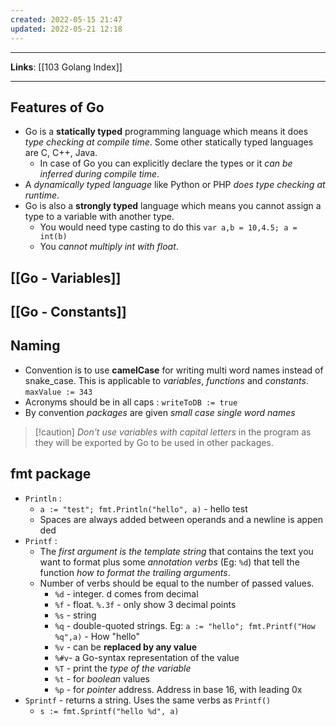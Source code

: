 ```yaml
---
created: 2022-05-15 21:47
updated: 2022-05-21 12:18
---
```

---
**Links**: [[103 Golang Index]]

---
## Features of Go
- Go is a **statically typed** programming language which means it does *type checking at compile time*. Some other statically typed languages are C, C++, Java.
	- In case of Go you can explicitly declare the types or it *can be inferred during compile time*.
- A *dynamically typed language* like Python or PHP *does type checking at runtime*.
- Go is also a **strongly typed** language which means you cannot assign a type to a variable with another type.
	- You would need type casting to do this `var a,b = 10,4.5; a = int(b)`
	- You *cannot multiply int with float*.

## [[Go - Variables]]
## [[Go - Constants]]
## Naming
- Convention is to use **camelCase** for writing multi word names instead of snake_case. This is applicable to *variables*, *functions* and *constants*. `maxValue := 343`
- Acronyms should be in all caps : `writeToDB := true`
- By convention *packages* are given *small case single word names*

> [!caution] *Don't use variables with capital letters* in the program as they will be exported by Go to be used in other packages.

## fmt package
- `Println` : 
	- `a := "test"; fmt.Println("hello", a)` - hello test
	- Spaces are always added between operands and a newline is appended
- `Printf` : 
	- The *first argument is the template string* that contains the text you want to format plus some *annotation verbs* (Eg: `%d`) that tell the function *how to format the trailing arguments*.
	- Number of verbs should be equal to the number of passed values.
		- `%d` - integer. d comes from decimal
		- `%f` - float. `%.3f` - only show 3 decimal points
		- `%s` - string
		- `%q` - double-quoted strings. Eg: `a := "hello"; fmt.Printf("How %q",a)` - How "hello"
		- `%v` - can be **replaced by any value**
		- `%#v`- a Go-syntax representation of the value
		- `%T` - print the *type of the variable* 
		- `%t` - for *boolean* values
		- `%p` - for *pointer* address. Address in base 16, with leading 0x
- `Sprintf` - returns a string. Uses the same verbs as `Printf()`
	- `s := fmt.Sprintf("hello %d", a)`